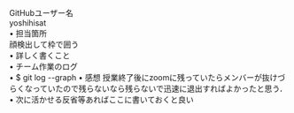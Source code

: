 GitHubユーザー名  
yoshihisat  
• 担当箇所  
顔検出して枠で囲う  
• 詳しく書くこと  
• チーム作業のログ  
• $ git log --graph
• 感想
授業終了後にzoomに残っていたらメンバーが抜けづらくなっていたので残らないなら残らないで迅速に退出すればよかったと思う．
• 次に活かせる反省等あればここに書いておくと良い